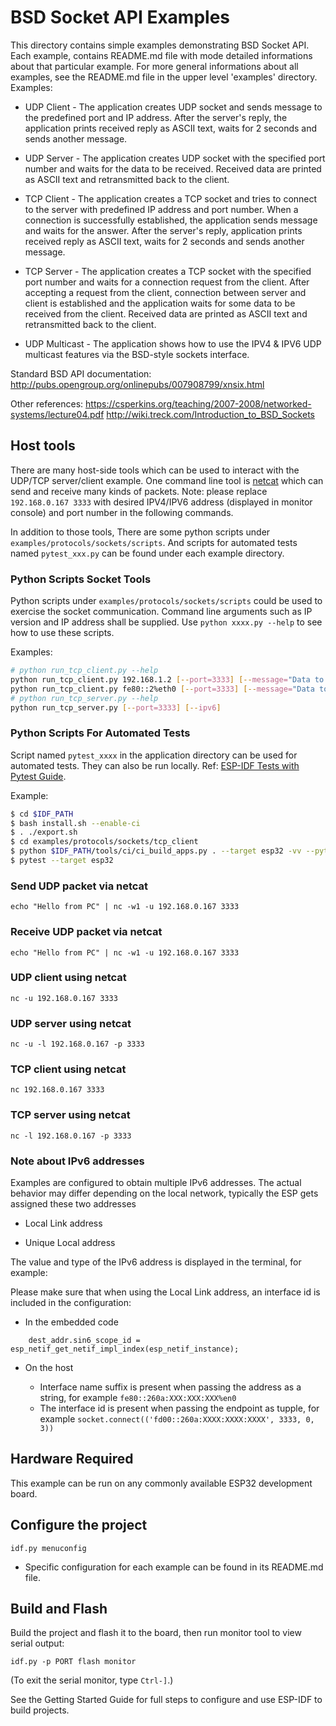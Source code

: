 
# BSD Socket API Examples

This directory contains simple examples demonstrating BSD Socket API. 
Each example, contains README.md file with mode detailed informations about that particular example.
For more general informations about all examples, see the README.md file in the upper level 'examples' directory.
Examples:

* UDP Client - The application creates UDP socket and sends message to the predefined port and IP address. After the server's reply, the application prints received reply as ASCII text, waits for 2 seconds and sends another message.

* UDP Server - The application creates UDP socket with the specified port number and waits for the data to be received. Received data are printed as ASCII text and retransmitted back to the client.

* TCP Client - The application creates a TCP socket and tries to connect to the server with predefined IP address and port number. When a connection is successfully established, the application sends message and waits for the answer. After the server's reply, application prints received reply as ASCII text, waits for 2 seconds and sends another message.

* TCP Server - The application creates a TCP socket with the specified port number and waits for a connection request from the client. After accepting a request from the client, connection between server and client is established and the application waits for some data to be received from the client. Received data are printed as ASCII text and retransmitted back to the client.

* UDP Multicast - The application shows how to use the IPV4 & IPV6 UDP multicast features via the BSD-style sockets interface.

Standard BSD API documentation:
http://pubs.opengroup.org/onlinepubs/007908799/xnsix.html

Other references:
https://csperkins.org/teaching/2007-2008/networked-systems/lecture04.pdf
http://wiki.treck.com/Introduction_to_BSD_Sockets


## Host tools

There are many host-side tools which can be used to interact with the UDP/TCP server/client example. 
One command line tool is [netcat](http://netcat.sourceforge.net) which can send and receive many kinds of packets. 
Note: please replace `192.168.0.167 3333` with desired IPV4/IPV6 address (displayed in monitor console) and port number in the following commands.

In addition to those tools, There are some python scripts under `examples/protocols/sockets/scripts`. 
And scripts for automated tests named `pytest_xxx.py` can be found under each example directory. 


### Python Scripts Socket Tools

Python scripts under `examples/protocols/sockets/scripts` could be used to exercise the socket communication. 
Command line arguments such as IP version and IP address shall be supplied. Use `python xxxx.py --help` to see how to use these scripts. 

Examples:
```bash
# python run_tcp_client.py --help
python run_tcp_client.py 192.168.1.2 [--port=3333] [--message="Data to ESP"]
python run_tcp_client.py fe80::2%eth0 [--port=3333] [--message="Data to ESP"]
# python run_tcp_server.py --help
python run_tcp_server.py [--port=3333] [--ipv6]
```

### Python Scripts For Automated Tests

Script named `pytest_xxxx` in the application directory can be used for automated tests. 
They can also be run locally. Ref: [ESP-IDF Tests with Pytest Guide](https://docs.espressif.com/projects/esp-idf/en/latest/esp32/contribute/esp-idf-tests-with-pytest.html).

Example:
```bash
$ cd $IDF_PATH
$ bash install.sh --enable-ci
$ . ./export.sh
$ cd examples/protocols/sockets/tcp_client
$ python $IDF_PATH/tools/ci/ci_build_apps.py . --target esp32 -vv --pytest-apps
$ pytest --target esp32
```

### Send UDP packet via netcat
```
echo "Hello from PC" | nc -w1 -u 192.168.0.167 3333
```

### Receive UDP packet via netcat
```
echo "Hello from PC" | nc -w1 -u 192.168.0.167 3333
```

### UDP client using netcat
```
nc -u 192.168.0.167 3333
```

### UDP server using netcat
```
nc -u -l 192.168.0.167 -p 3333
```

### TCP client using netcat
```
nc 192.168.0.167 3333
```

### TCP server using netcat
```
nc -l 192.168.0.167 -p 3333
```

### Note about IPv6 addresses

Examples are configured to obtain multiple IPv6 addresses. The actual behavior may differ depending on the local network, typically the ESP gets assigned these two addresses

* Local Link address

* Unique Local address

The value and type of the IPv6 address is displayed in the terminal, for example:

Please make sure that when using the Local Link address, an interface id is included in the configuration:

* In the embedded code
```
    dest_addr.sin6_scope_id = esp_netif_get_netif_impl_index(esp_netif_instance);
```
* On the host

   - Interface name suffix is present when passing the address as a string, for example `fe80::260a:XXX:XXX:XXX%en0`
   - The interface id is present when passing the endpoint as tupple, for example `socket.connect(('fd00::260a:XXXX:XXXX:XXXX', 3333, 0, 3))`

## Hardware Required

This example can be run on any commonly available ESP32 development board.

## Configure the project

```
idf.py menuconfig
```

* Specific configuration for each example can be found in its README.md file.

## Build and Flash

Build the project and flash it to the board, then run monitor tool to view serial output:

```
idf.py -p PORT flash monitor
```

(To exit the serial monitor, type ``Ctrl-]``.)

See the Getting Started Guide for full steps to configure and use ESP-IDF to build projects.



